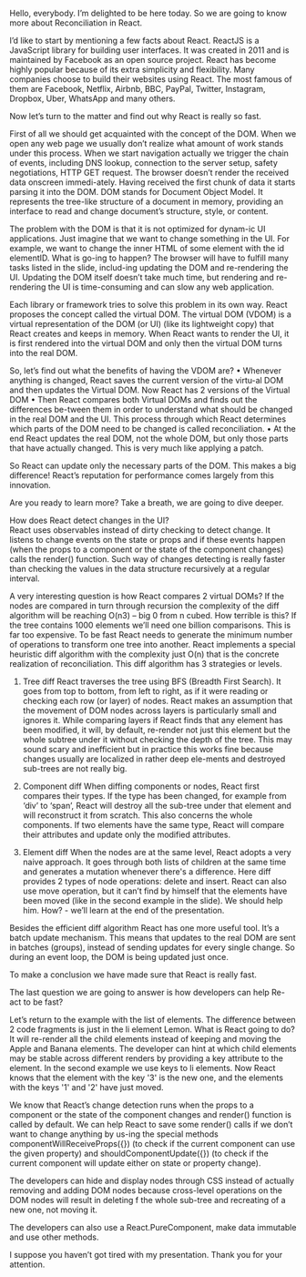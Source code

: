 Hello, everybody. I’m delighted to be here today.
So we are going to know more about Reconciliation in React.

I’d like to start by mentioning a few facts about React.
ReactJS is a JavaScript library for building user interfaces. It was created in 2011 and is maintained by Facebook as an open source project. 
React has become highly popular because of its extra simplicity and flexibility. Many companies choose to build their websites using React. The most famous of them are Facebook, Netflix, Airbnb, BBC, PayPal, Twitter, Instagram, Dropbox, Uber, WhatsApp and many others.

Now let’s turn to the matter and find out why React is really so fast.

First of all we should get acquainted with the concept of the DOM.
When we open any web page we usually don’t realize what amount of work stands under this process. When we start navigation actually we trigger the chain of events, including DNS lookup,  connection to the server setup, safety negotiations,  HTTP GET request. The browser doesn’t render the received data onscreen immedi-ately. Having received the first chunk of data it starts parsing it into the DOM.
DOM stands for Document Object Model. It represents the tree-like structure of a document in memory, providing an interface to read and change document’s structure, style, or content.

The problem with the DOM is that it is not optimized for dynam-ic UI applications.
Just imagine that we want to change something in the UI. For example, we want to change the inner HTML of some element with the id elementID. What is go-ing to happen? The browser will have to fulfill many tasks listed in the slide, includ-ing updating the DOM and re-rendering the UI.
Updating the DOM itself doesn’t take much time, but rendering and re-rendering the UI is time-consuming and can slow any web application.

Each library or framework tries to solve this problem in its own way. React proposes the concept called the virtual DOM.
The virtual DOM (VDOM) is a virtual representation of the DOM (or UI) (like its lightweight copy) that React creates and keeps in memory. 
When React wants to render the UI, it is first rendered into the virtual DOM and only then the virtual DOM turns into the real DOM. 

So, let’s find out what the benefits of having the VDOM are?
•	Whenever anything is changed, React saves the current version of the virtu-al DOM and then updates the Virtual DOM. Now React has 2 versions of the Virtual DOM
•	Then React compares both Virtual DOMs and finds out the differences be-tween them in order to understand what should be changed in the real DOM and the UI. This process through which React determines which parts of the DOM need to be changed is called reconciliation.
•	At the end React updates the real DOM, not the whole DOM, but only those parts that have actually changed. This is very much like applying a patch.

So React can update only the necessary parts of the DOM. This makes a big difference!  React’s reputation for performance comes largely from this innovation.

Are you ready to learn more? Take a breath, we are going to dive deeper. 

How does React detect changes in the UI?  
React uses observables instead of dirty checking to detect change. It listens to change events on the state or props and if these events happen (when the props to a component or the state of the component changes) calls the render() function. Such way of changes detecting is really faster than checking the values in the data structure recursively at a regular interval.

A very interesting question is how React compares 2 virtual DOMs?
If the nodes are compared in turn through recursion the complexity of the diff algorithm will be reaching O(n3) – big 0 from n cubed. How terrible is this? If the tree contains 1000 elements we’ll need one billion comparisons. This is far too expensive. To be fast React needs to generate the minimum number of operations to transform one tree into another. React implements a special heuristic diff algorithm with the complexity just O(n) that is the concrete realization of reconciliation. This diff algorithm has 3 strategies or levels.

1. Tree diff
React traverses the tree using BFS (Breadth First Search). It goes from top to bottom, from left to right, as if it were reading or checking each row (or layer) of nodes. React makes an assumption that the movement of DOM nodes across layers is particularly small and ignores it. 
While comparing layers if React finds that any element has been modified, it will, by default, re-render not just this element but the whole subtree under it without checking the depth of the tree. This may sound scary and inefficient but in practice this works fine because changes usually are localized in rather deep ele-ments and destroyed sub-trees are not really big.

2. Component diff
When diffing components or nodes, React first compares their types. If the type has been changed, for example from ‘div’ to ‘span’, React will destroy all the sub-tree under that element and will reconstruct it from scratch. This also concerns the whole components.
If two elements have the same type, React will compare their attributes and update only the modified attributes. 
3. Element diff
When the nodes are at the same level, React adopts a very naive approach. It goes through both lists of children at the same time and generates a mutation whenever there's a difference.
Here diff provides 2 types of node operations: delete and insert. React can also use move operation,  but it can’t find by himself that the elements have been moved (like in the second example in the slide).  We should help him. How?  - we’ll learn at the end of the presentation.

Besides the efficient diff algorithm React has one more useful tool. It’s a batch update mechanism. This means that updates to the real DOM are sent in batches (groups), instead of sending updates for every single change. So during an event loop, the DOM is being updated just once.

To make a conclusion we have made sure that React is really fast.

The last question we are going to answer is how  developers can help Re-act to be fast?

Let’s return to the example with the list of elements. The difference between 2 code fragments is just in the li element Lemon. What is React going to do? It will re-render all the child elements instead of keeping and moving the Apple and Banana elements.
The developer can hint at which child elements may be stable across different renders by providing a key attribute to the element. In the second example we use keys to li elements. Now React knows that the element with the key '3' is the new one, and the elements with the keys '1' and '2' have just moved.

We know that React’s change detection runs when the props to a component or the state of the component changes and  render() function is called by default. We can help React to save some render() calls if we don’t want to change anything by us-ing the special methods componentWillReceiveProps({}) (to check if the current component can use the given property) and shouldComponentUpdate({}) (to check if the current component will update either on state or property change).

The developers can hide and display nodes through CSS instead of actually removing and adding DOM nodes because cross-level operations on the DOM nodes will result in  deleting f the whole sub-tree and recreating of a new one, not moving it. 

The developers can also use a React.PureComponent, make data immutable and use other methods.

I suppose you haven’t got tired with my presentation. Thank you for your attention.
